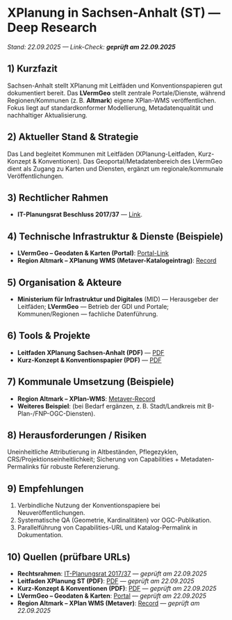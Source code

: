 # XPlanung in Sachsen-Anhalt (ST) — Deep Research
*Stand: 22.09.2025 — Link-Check: **geprüft am 22.09.2025***

## 1) Kurzfazit
Sachsen-Anhalt stellt XPlanung mit Leitfäden und Konventionspapieren gut dokumentiert bereit. Das **LVermGeo** stellt zentrale Portale/Dienste, während Regionen/Kommunen (z. B. **Altmark**) eigene XPlan-WMS veröffentlichen. Fokus liegt auf standardkonformer Modellierung, Metadatenqualität und nachhaltiger Aktualisierung.

## 2) Aktueller Stand & Strategie
Das Land begleitet Kommunen mit Leitfäden (XPlanung-Leitfaden, Kurz-Konzept & Konventionen). Das Geoportal/Metadatenbereich des LVermGeo dient als Zugang zu Karten und Diensten, ergänzt um regionale/kommunale Veröffentlichungen.

## 3) Rechtlicher Rahmen
- **IT-Planungsrat Beschluss 2017/37** — [Link](https://www.it-planungsrat.de/beschluss/beschluss-2017-37).

## 4) Technische Infrastruktur & Dienste (Beispiele)
- **LVermGeo – Geodaten & Karten (Portal)**: [Portal-Link](https://www.lvermgeo.sachsen-anhalt.de/de/gdp-geodaten-karten.html)
- **Region Altmark – XPlanung WMS (Metaver-Katalogeintrag)**: [Record](https://metaver.de/trefferanzeige?docuuid=204E7271-769C-492E-9D68-CD77B82C0805)

## 5) Organisation & Akteure
- **Ministerium für Infrastruktur und Digitales** (MID) — Herausgeber der Leitfäden; **LVermGeo** — Betrieb der GDI und Portale; Kommunen/Regionen — fachliche Datenführung.

## 6) Tools & Projekte
- **Leitfaden XPlanung Sachsen-Anhalt (PDF)** — [PDF](https://mid.sachsen-anhalt.de/fileadmin/Bibliothek/Politik_und_Verwaltung/MLV/MID/Ministerium/Publikationen/XPlanung-Leitfaden-Sachsen-Anhalt.pdf)
- **Kurz-Konzept & Konventionspapier (PDF)** — [PDF](https://mid.sachsen-anhalt.de/fileadmin/Bibliothek/Politik_und_Verwaltung/MLV/MID/Infrastruktur/Raumordnung-Landesentwicklung/XPlanung/XPlanung-Kurz-Konzept_und_Konventionspapier.pdf)

## 7) Kommunale Umsetzung (Beispiele)
- **Region Altmark – XPlan-WMS**: [Metaver-Record](https://metaver.de/trefferanzeige?docuuid=204E7271-769C-492E-9D68-CD77B82C0805)
- **Weiteres Beispiel**: (bei Bedarf ergänzen, z. B. Stadt/Landkreis mit B-Plan-/FNP-OGC-Diensten).

## 8) Herausforderungen / Risiken
Uneinheitliche Attributierung in Altbeständen, Pflegezyklen, CRS/Projektionseinheitlichkeit; Sicherung von Capabilities + Metadaten-Permalinks für robuste Referenzierung.

## 9) Empfehlungen
1. Verbindliche Nutzung der Konventionspapiere bei Neuveröffentlichungen.
2. Systematische QA (Geometrie, Kardinalitäten) vor OGC-Publikation.
3. Parallelführung von Capabilities-URL und Katalog-Permalink in Dokumentation.

## 10) Quellen (prüfbare URLs)
- **Rechtsrahmen**: [IT-Planungsrat 2017/37](https://www.it-planungsrat.de/beschluss/beschluss-2017-37) — *geprüft am 22.09.2025*
- **Leitfaden XPlanung ST (PDF)**: [PDF](https://mid.sachsen-anhalt.de/fileadmin/Bibliothek/Politik_und_Verwaltung/MLV/MID/Ministerium/Publikationen/XPlanung-Leitfaden-Sachsen-Anhalt.pdf) — *geprüft am 22.09.2025*
- **Kurz-Konzept & Konventionen (PDF)**: [PDF](https://mid.sachsen-anhalt.de/fileadmin/Bibliothek/Politik_und_Verwaltung/MLV/MID/Infrastruktur/Raumordnung-Landesentwicklung/XPlanung/XPlanung-Kurz-Konzept_und_Konventionspapier.pdf) — *geprüft am 22.09.2025*
- **LVermGeo – Geodaten & Karten**: [Portal](https://www.lvermgeo.sachsen-anhalt.de/de/gdp-geodaten-karten.html) — *geprüft am 22.09.2025*
- **Region Altmark – XPlan WMS (Metaver)**: [Record](https://metaver.de/trefferanzeige?docuuid=204E7271-769C-492E-9D68-CD77B82C0805) — *geprüft am 22.09.2025*
